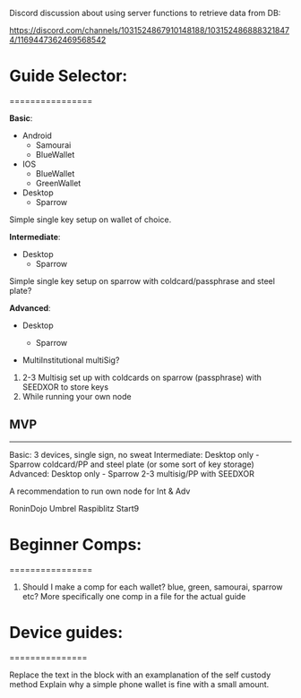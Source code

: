 Discord discussion about using server functions to retrieve data from DB:

https://discord.com/channels/1031524867910148188/1031524868883218474/1169447362469568542

# Guide Selector:
================

**Basic**:

- Android
    - Samourai
    - BlueWallet
- IOS
    - BlueWallet
    - GreenWallet
- Desktop 
    - Sparrow

Simple single key setup on wallet of choice.
    

**Intermediate**:

- Desktop 
    - Sparrow

Simple single key setup on sparrow with coldcard/passphrase and steel plate?


**Advanced**:

- Desktop 
    - Sparrow

- MultiInstitutional multiSig?

1. 2-3 Multisig set up with coldcards on sparrow (passphrase) with SEEDXOR to store keys
2. While running your own node

## MVP
------
Basic: 3 devices, single sign, no sweat
Intermediate: Desktop only - Sparrow coldcard/PP and steel plate (or some sort of key storage)
Advanced: Desktop only - Sparrow 2-3 multisig/PP with SEEDXOR 

A recommendation to run own node for Int & Adv 

RoninDojo
Umbrel
Raspiblitz
Start9

# Beginner Comps:
================

 1. Should I make a comp for each wallet? blue, green, samourai, sparrow etc? 
 More specifically one comp in a file for the actual guide


# Device guides:
===============

Replace the text in the block with an examplanation of the self custody method
Explain why a simple phone wallet is fine with a small amount.


